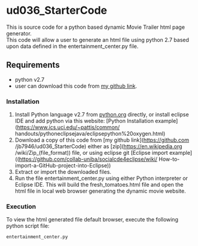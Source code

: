 # ud036_StarterCode

This is source code for a python based dynamic Movie Trailer html page 
generator.  
This code will allow a user to generate an html file using python 2.7 
based upon data defined in the entertainment_center.py file.

## Requirements
* python v2.7
* user can download this code from
[my github link](https://github.com/jb7946/ud036_StarterCode).

### Installation
  1. Install Python language v2.7 from
  [python.org](https://www.python.org/) directly, or install eclipse IDE
  and add python via this website:
  [Python Installation example](https://www.ics.uci.edu/~pattis/common/
  handouts/pythoneclipsejava/eclipsepython%20oxygen.html)
  2. Download a copy of this code from [my github link](https://github.com
  /jb7946/ud036_StarterCode) either as [zip](https://en.wikipedia.org
  /wiki/Zip_(file_format)) file, or using eclipse git [Eclipse import 
  example]((https://github.com/collab-uniba/socialcde4eclipse/wiki/
  How-to-import-a-GitHub-project-into-Eclipse))
  3. Extract or import the downloaded files.  
  4. Run the file entertainment_center.py using either Python interpreter 
  or Eclipse IDE.  This will build the fresh_tomatoes.html file and open 
  the html file in local web browser generating the dynamic
  movie website.

### Execution
To view the html generated file default browser, execute the following 
python script file:

```
entertainment_center.py
```